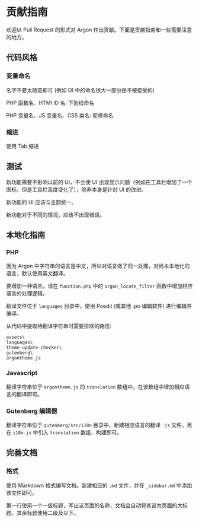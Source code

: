 # 贡献指南

欢迎以 Pull Request 的形式对 Argon 作出贡献。下面是贡献指南和一些需要注意的地方。

## 代码风格

### 变量命名

名字不要太随意即可 <spoiler>(例如 OI 中的命名很大一部分是不被接受的)</spoiler>

PHP 函数名、HTMl ID 名: 下划线命名

PHP 变量名、JS 变量名、CSS 类名: 驼峰命名

### 缩进

使用 Tab 缩进

## 测试

新功能需要不影响以前的 UI，不会使 UI 出现显示问题（例如在工具栏增加了一个图标，但是工具栏高度变化了），除非本身是针对 UI 的改进。

新功能的 UI 应该与主题统一。

新功能对于不同的情况，应该不出现错误。

## 本地化指南

### PHP

因为 Argon 中字符串的语言是中文，所以对语言做了归一处理，对尚未本地化的语言，默认使用英文翻译。

要增加一种语言，请在 `function.php` 中的 `argon_locate_filter` 函数中增加相应语言的处理逻辑。

翻译文件位于 `languages` 目录中，使用 Poedit (或其他 .po 编辑软件) 进行编辑并编译。

从代码中提取待翻译字符串时需要排除的路径:
```
assets\
languages\
theme-update-checker\
gutenberg\
argontheme.js
```

### Javascript

翻译字符串位于 `argontheme.js` 的 `translation` 数组中，在该数组中增加相应语言的翻译即可。

### Gutenberg 编辑器

翻译字符串位于 `gutenberg/src/i18n` 目录中，新建相应语言的翻译 `.js` 文件，再在 `i18n.js` 中引入 `translation` 数组，构建即可。

## 完善文档

### 格式

使用 Markdown 格式编写文档。新建相应的 `.md` 文件，并在 `_sidebar.md` 中添加该文件即可。

第一行使用一个一级标题，写出该页面的名称，文档会自动将其设为页面的大标题。其余标题使用二级及以下。